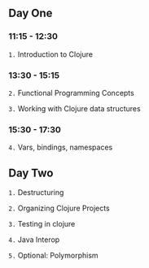 ## Day One

### 11:15 - 12:30

`1.` Introduction to Clojure

### 13:30 - 15:15

`2.` Functional Programming Concepts

`3.` Working with Clojure data structures

### 15:30 - 17:30

`4.` Vars, bindings, namespaces



## Day Two

`1.` Destructuring

`2.` Organizing Clojure Projects

`3.` Testing in clojure

`4.` Java Interop

`5.` Optional: Polymorphism
